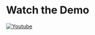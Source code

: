 # Watch the Demo
 [![Youtube](https://img.youtube.com/vi/YOUTUBE_VIDEO_ID/0.jpg)](https://youtu.be/qcAMPnIRpFQ?si=jAmhbbCJ6lho5Ec3)
